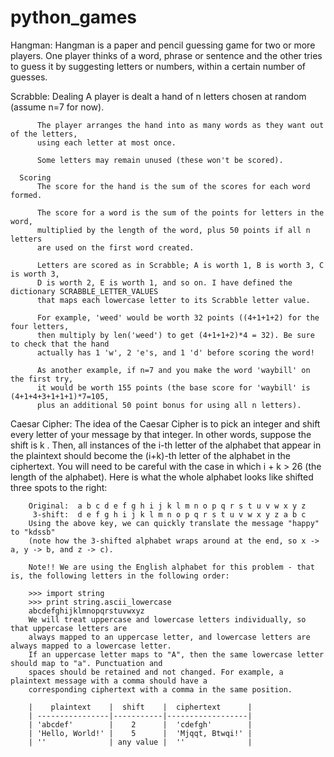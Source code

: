# python_games

Hangman:
      Hangman is a paper and pencil guessing game for two or more players.
      One player thinks of a word, phrase or sentence and the other tries 
      to guess it by suggesting letters or numbers, within a certain number 
      of guesses.
      
      
Scrabble:
      Dealing
          A player is dealt a hand of n letters chosen at random (assume n=7 for now).
          
          The player arranges the hand into as many words as they want out of the letters, 
          using each letter at most once.
          
          Some letters may remain unused (these won't be scored).
          
      Scoring
          The score for the hand is the sum of the scores for each word formed.
          
          The score for a word is the sum of the points for letters in the word, 
          multiplied by the length of the word, plus 50 points if all n letters 
          are used on the first word created.
          
          Letters are scored as in Scrabble; A is worth 1, B is worth 3, C is worth 3, 
          D is worth 2, E is worth 1, and so on. I have defined the dictionary SCRABBLE_LETTER_VALUES 
          that maps each lowercase letter to its Scrabble letter value.
          
          For example, 'weed' would be worth 32 points ((4+1+1+2) for the four letters, 
          then multiply by len('weed') to get (4+1+1+2)*4 = 32). Be sure to check that the hand 
          actually has 1 'w', 2 'e's, and 1 'd' before scoring the word!
          
          As another example, if n=7 and you make the word 'waybill' on the first try, 
          it would be worth 155 points (the base score for 'waybill' is (4+1+4+3+1+1+1)*7=105, 
          plus an additional 50 point bonus for using all n letters).
          
  Caesar Cipher:
        The idea of the Caesar Cipher is to pick an integer and shift every letter of your 
        message by that integer. In other words, suppose the shift is k . Then, all instances 
        of the i-th letter of the alphabet that appear in the plaintext should become the (i+k)-th 
        letter of the alphabet in the ciphertext. You will need to be careful with the case in which 
        i + k > 26 (the length of the alphabet). Here is what the whole alphabet looks like shifted three 
        spots to the right:

        Original:  a b c d e f g h i j k l m n o p q r s t u v w x y z
         3-shift:  d e f g h i j k l m n o p q r s t u v w x y z a b c
        Using the above key, we can quickly translate the message "happy" to "kdssb" 
        (note how the 3-shifted alphabet wraps around at the end, so x -> a, y -> b, and z -> c).
        
        Note!! We are using the English alphabet for this problem - that is, the following letters in the following order:
        
        >>> import string
        >>> print string.ascii_lowercase
        abcdefghijklmnopqrstuvwxyz
        We will treat uppercase and lowercase letters individually, so that uppercase letters are 
        always mapped to an uppercase letter, and lowercase letters are always mapped to a lowercase letter. 
        If an uppercase letter maps to "A", then the same lowercase letter should map to "a". Punctuation and 
        spaces should be retained and not changed. For example, a plaintext message with a comma should have a 
        corresponding ciphertext with a comma in the same position.
        
        |    plaintext    |  shift    |  ciphertext      |
        | ----------------|-----------|------------------|
        | 'abcdef'        |    2      |  'cdefgh'        |
        | 'Hello, World!' |    5      |  'Mjqqt, Btwqi!' |
        | ''              | any value |  ''              |
